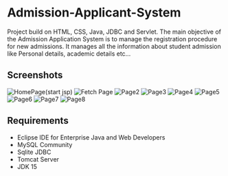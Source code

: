 # Admission-Applicant-System
 Project build on HTML, CSS, Java, JDBC and Servlet. The main objective of the Admission Application System is to manage the registration procedure for new admissions. It manages all the information about student admission like Personal details, academic details etc... 

Screenshots
-----------
![HomePage(start jsp)](https://user-images.githubusercontent.com/52344717/125885951-5c9382b2-7dc6-409a-a172-7d6505a4ccbc.png)
![Fetch Page](https://user-images.githubusercontent.com/52344717/125885954-acd04329-879c-42d4-a99e-2152ea8f3f5b.png)
![Page2](https://user-images.githubusercontent.com/52344717/125885971-77069ddc-d1c4-4713-b6b5-c2a09a1af8e2.png)
![Page3](https://user-images.githubusercontent.com/52344717/125885973-578ec1a5-72f1-476d-9ea8-58b153ca3ae6.png)
![Page4](https://user-images.githubusercontent.com/52344717/125885976-a221ace7-9b8b-4b08-aeea-bc8b415a8cbb.png)
![Page5](https://user-images.githubusercontent.com/52344717/125885978-3bc3dcfb-caa0-490f-8afc-9cd3222c37d5.png)
![Page6](https://user-images.githubusercontent.com/52344717/125885981-686ffcdd-39d2-4909-89f4-ca5a443c4a96.png)
![Page7](https://user-images.githubusercontent.com/52344717/125885982-1734813c-2d31-4934-9f20-5d31d442b4f0.png)
![Page8](https://user-images.githubusercontent.com/52344717/125885984-094397fe-53c3-4ccc-83f4-bfb2e36c7444.png)

Requirements
------------
- Eclipse IDE for Enterprise Java and Web Developers
- MySQL Community
- Sqlite JDBC
- Tomcat Server
- JDK 15
